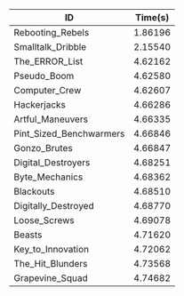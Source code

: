|ID|Time(s)|
|-|-|
|Rebooting_Rebels|1.86196|
|Smalltalk_Dribble|2.15540|
|The_ERROR_List|4.62162|
|Pseudo_Boom|4.62580|
|Computer_Crew|4.62607|
|Hackerjacks|4.66286|
|Artful_Maneuvers|4.66335|
|Pint_Sized_Benchwarmers|4.66846|
|Gonzo_Brutes|4.66847|
|Digital_Destroyers|4.68251|
|Byte_Mechanics|4.68362|
|Blackouts|4.68510|
|Digitally_Destroyed|4.68770|
|Loose_Screws|4.69078|
|Beasts|4.71620|
|Key_to_Innovation|4.72062|
|The_Hit_Blunders|4.73568|
|Grapevine_Squad|4.74682|
